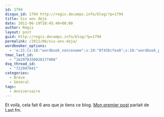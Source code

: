 ```yaml
---
id: 1794
disqus_id: 1794 http://regis.decamps.info/blog/?p=1794
title: Six ans déjà
date: 2011-06-19T10:45:40+00:00
author: Régis
layout: post
guid: http://regis.decamps.info/blog/?p=1794
permalink: /2011/06/six-ans-deja/
wordbooker_options:
  - 'a:21:{s:18:"wordbook_noncename";s:10:"8f43bcfea9";s:18:"wordbook_page_post";s:4:"-100";s:18:"wordbook_orandpage";s:1:"2";s:23:"wordbook_default_author";s:1:"1";s:23:"wordbook_extract_length";s:3:"256";s:19:"wordbook_actionlink";s:3:"300";s:18:"wordbook_attribute";s:0:"";s:29:"wordbooker_status_update_text";s:33:"New blog post :  %title% - %link%";s:25:"wordbooker_like_share_too";s:2:"on";s:21:"wordbooker_like_width";s:3:"250";s:27:"wordbooker_like_button_page";s:2:"on";s:25:"wordbook_fbshare_location";s:3:"top";s:24:"wordbook_fblike_location";s:3:"top";s:22:"wordbook_fblike_action";s:9:"recommend";s:27:"wordbook_fblike_colorscheme";s:4:"dark";s:20:"wordbook_fblike_font";s:5:"arial";s:22:"wordbook_fblike_button";s:12:"button_count";s:21:"wordbook_fblike_faces";s:5:"false";s:29:"wordbook_republish_time_frame";s:2:"10";s:32:"wordbook_description_meta_length";s:3:"350";s:24:"wordbooker_comment_email";s:23:"regis.decamps@gmail.com";}'
tmac_last_id:
  - "162978350028177408"
dsq_thread_id:
  - "722997041"
categories:
  - Brève
  - Général
tags:
  - Anniversaire
---
```

Et voilà, cela fait 6 ans que je tiens ce blog. [Mon premier post](http://regis.decamps.info/blog/2005/06/audio-scrobbler/) parlait de Last.fm.
